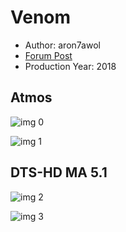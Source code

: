 # Venom

* Author: aron7awol
* [Forum Post](https://www.avsforum.com/threads/bass-eq-for-filtered-movies.2995212/post-57227384)
* Production Year: 2018

## Atmos

![img 0](https://i.imgur.com/FBFww7e.jpg)

![img 1](https://i.imgur.com/0FIH7oh.jpg)

## DTS-HD MA 5.1

![img 2](https://i.imgur.com/FBFww7e.jpg)

![img 3](https://i.imgur.com/0FIH7oh.jpg)

